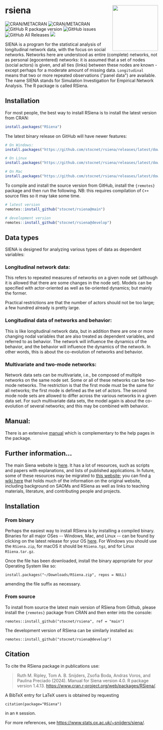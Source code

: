 # rsiena  <img src="https://raw.githubusercontent.com/stocnet/rsiena/main/inst/rsienalogo-2.png" align="right" width="150"/>

![CRAN/METACRAN](https://img.shields.io/cran/l/RSiena)
![CRAN/METACRAN](https://img.shields.io/cran/v/RSiena)
![GitHub R package version](https://img.shields.io/github/r-package/v/stocnet/rsiena)
![GitHub issues](https://img.shields.io/github/issues-raw/stocnet/rsiena)
![GitHub All Releases](https://img.shields.io/github/downloads/stocnet/rsiena/total)
![](https://img.shields.io/badge/lifecycle-stable-brightgreen.svg)


SIENA is a program for the statistical analysis of longitudinal network data, with the focus on social networks.
Networks here are understood as entire (complete) networks, not as personal (egocentered) networks: 
it is assumed that a set of nodes (social actors) is given, and all ties (links) between these nodes are known - 
except perhaps for a moderate amount of missing data.
`Longitudinal` means that two or more repeated observations ("panel data") are available.
The name SIENA stands for Simulation Investigation for Empirical Network Analysis.
The R package is called RSiena.

## Installation

For most people, the best way to install RSiena is to install the latest version from CRAN:

```r
install.packages("RSiena")
```

The latest binary release on GitHub will have newer features:

```r
# On Windows:
install.packages("https://github.com/stocnet/rsiena/releases/latest/download/RSiena.zip", repos = NULL)

# On Linux
install.packages("https://github.com/stocnet/rsiena/releases/latest/download/RSiena.tar.gz", repos = NULL)

# On Mac
install.packages("https://github.com/stocnet/rsiena/releases/latest/download/RSiena.tgz", repos = NULL)
```

To compile and install the source version from GitHub, install the `{remotes}` package and then run the following. NB: this requires compilation of `C++` source files so it may take some time.

```r
# latest version
remotes::install_github("stocnet/rsiena@main")

# development version
remotes::install_github("stocnet/rsiena@develop")
```

## Data types

SIENA is designed for analyzing various types of data as dependent variables:

### Longitudinal network data:
This refers to repeated measures of networks on a given node set (although it is allowed that there are some changes in the node set). Models can be specified with actor-oriented as well as tie-oriented dynamics; but mainly the former.

Practical restrictions are that the number of actors should not be too large; a few hundred already is pretty large.

### Longitudinal data of networks and behavior:
This is like longitudinal network data, but in addition there are one or more changing nodal variables that are also treated as dependent variables, and referred to as behavior. The network will influence the dynamics of the behavior, and the behavior will influence the dynamics of the network. In other words, this is about the co-evolution of networks and behavior.

### Multivariate and two-mode networks:
Network data sets can be multivariate, i.e., be composed of multiple networks on the same node set.
Some or all of these networks can be two-mode networks. The restriction is that the first mode must be the same for all networks; the first mode is defined as the set of actors. The second mode node sets are allowed to differ across the various networks in a given data set. For such multivariate data sets, the model again is about the co-evolution of several networks; and this may be combined with behavior. 

## Manual:  
There is an extensive [manual](https://www.stats.ox.ac.uk/~snijders/siena/RSiena_Manual.pdf) which is complementary to the help pages in the package.

## Further information...

The main Siena website is [here](http://www.stats.ox.ac.uk/~snijders/siena/). It has a lot of resources, such as scripts and papers with explanations, and lists of published applications. In future, some of these resources may be migrated to [this website](http://stocnet.github.io/rsiena/); you can find [a wiki here](https://github.com/stocnet/rsiena/wiki) that holds much of the information on the original website, including background on SAOMs and RSiena as well as links to teaching materials, literature, and contributing people and projects.

## Installation

### From binary

Perhaps the easiest way to install RSiena is by installing a compiled binary.
Binaries for all major OSes -- Windows, Mac, and Linux -- 
can be found by clicking on the latest release for your OS [here](https://github.com/stocnet/rsiena/releases/latest).
For Windows you should use the `RSiena.zip`, for macOS it should be `RSiena.tgz`, and for Linux `RSiena.tar.gz`.

Once the file has been downloaded, install the binary appropriate for your Operating System like so:

`install.packages("~/Downloads/RSiena.zip", repos = NULL)`

amending the file suffix as necessary.

### From source

To install from source the latest main version of RSiena from Github, 
please install the `{remotes}` package from CRAN and then enter into the console:

`remotes::install_github("stocnet/rsiena", ref = "main")`

The development version of RSiena can be similarly installed as:

`remotes::install_github("stocnet/rsiena@develop")`

## Citation

To cite the RSiena package in publications use:

> Ruth M. Ripley, Tom A. B. Snijders, Zsofia Boda, Andras Voros, and Paulina Preciado (2024). Manual
> for Siena version 4.0. R package version 1.4.13.
> https://www.cran.r-project.org/web/packages/RSiena/.

A BibTeX entry for LaTeX users is obtained by requesting

`citation(package="RSiena")` 

in an `R` session.

For more references, see https://www.stats.ox.ac.uk/~snijders/siena/. 

